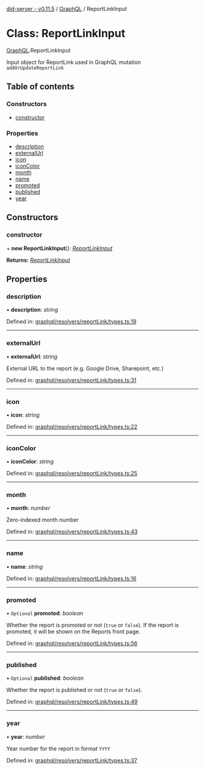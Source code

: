 [did-server - v0.11.5](../README.md) / [GraphQL](../modules/graphql.md) / ReportLinkInput

# Class: ReportLinkInput

[GraphQL](../modules/graphql.md).ReportLinkInput

Input object for ReportLink used in GraphQL mutation `addOrUpdateReportLink`

## Table of contents

### Constructors

- [constructor](graphql.reportlinkinput.md#constructor)

### Properties

- [description](graphql.reportlinkinput.md#description)
- [externalUrl](graphql.reportlinkinput.md#externalurl)
- [icon](graphql.reportlinkinput.md#icon)
- [iconColor](graphql.reportlinkinput.md#iconcolor)
- [month](graphql.reportlinkinput.md#month)
- [name](graphql.reportlinkinput.md#name)
- [promoted](graphql.reportlinkinput.md#promoted)
- [published](graphql.reportlinkinput.md#published)
- [year](graphql.reportlinkinput.md#year)

## Constructors

### constructor

\+ **new ReportLinkInput**(): [*ReportLinkInput*](graphql.reportlinkinput.md)

**Returns:** [*ReportLinkInput*](graphql.reportlinkinput.md)

## Properties

### description

• **description**: *string*

Defined in: [graphql/resolvers/reportLink/types.ts:19](https://github.com/Puzzlepart/did/blob/dev/server/graphql/resolvers/reportLink/types.ts#L19)

___

### externalUrl

• **externalUrl**: *string*

External URL to the report (e.g. Google Drive, Sharepoint, etc.)

Defined in: [graphql/resolvers/reportLink/types.ts:31](https://github.com/Puzzlepart/did/blob/dev/server/graphql/resolvers/reportLink/types.ts#L31)

___

### icon

• **icon**: *string*

Defined in: [graphql/resolvers/reportLink/types.ts:22](https://github.com/Puzzlepart/did/blob/dev/server/graphql/resolvers/reportLink/types.ts#L22)

___

### iconColor

• **iconColor**: *string*

Defined in: [graphql/resolvers/reportLink/types.ts:25](https://github.com/Puzzlepart/did/blob/dev/server/graphql/resolvers/reportLink/types.ts#L25)

___

### month

• **month**: *number*

Zero-indexed month number

Defined in: [graphql/resolvers/reportLink/types.ts:43](https://github.com/Puzzlepart/did/blob/dev/server/graphql/resolvers/reportLink/types.ts#L43)

___

### name

• **name**: *string*

Defined in: [graphql/resolvers/reportLink/types.ts:16](https://github.com/Puzzlepart/did/blob/dev/server/graphql/resolvers/reportLink/types.ts#L16)

___

### promoted

• `Optional` **promoted**: *boolean*

Whether the report is promoted or not (`true` or `false`). If the
report is promoted, it will be shown on the Reports front page.

Defined in: [graphql/resolvers/reportLink/types.ts:56](https://github.com/Puzzlepart/did/blob/dev/server/graphql/resolvers/reportLink/types.ts#L56)

___

### published

• `Optional` **published**: *boolean*

Whether the report is published or not (`true` or `false`).

Defined in: [graphql/resolvers/reportLink/types.ts:49](https://github.com/Puzzlepart/did/blob/dev/server/graphql/resolvers/reportLink/types.ts#L49)

___

### year

• **year**: *number*

Year number for the report in format `YYYY`

Defined in: [graphql/resolvers/reportLink/types.ts:37](https://github.com/Puzzlepart/did/blob/dev/server/graphql/resolvers/reportLink/types.ts#L37)
